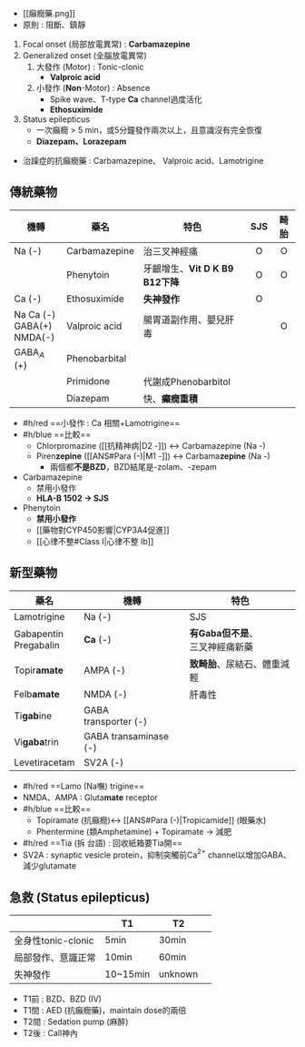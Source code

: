 - [[癲癇藥.png]]
- 原則 : 阻斷、鎮靜
1. Focal onset (局部放電異常) : **Carbamazepine**
2. Generalized onset (全腦放電異常)
	1. 大發作 (Motor) : Tonic-clonic
		 - **Valproic acid**
	2. 小發作 (**Non**-Motor) : Absence
		- Spike wave、T-type **Ca** channel過度活化
		- **Ethosuximide**
3. Status epilepticus
	- 一次癲癇 > 5 min，或5分鐘發作兩次以上，且意識沒有完全恢復
	- **Diazepam、Lorazepam**
- 治躁症的抗癲癇藥 : Carbamazepine、 Valproic acid、Lamotrigine
## 傳統藥物
| 機轉                              | 藥名            | 特色                        | SJS | 畸胎  |
| ------------------------------- | ------------- | ------------------------- | :-: | :-: |
| Na (-)                          | Carbamazepine | 治三叉神經痛                    |  O  |  O  |
|                                 | Phenytoin     | 牙齦增生、**Vit D K B9 B12下降** |  O  |  O  |
| Ca (-)                          | Ethosuximide  | **失神發作**                  |  O  |     |
| Na Ca (-)<br>GABA(+)<br>NMDA(-) | Valproic acid | 腸胃道副作用、嬰兒肝毒               |     |  O  |
| GABA$_A$ (+)                    | Phenobarbital |                           |     |     |
|                                 | Primidone     | 代謝成Phenobarbitol          |     |     |
|                                 | Diazepam      | 快、**癲癇重積**                |     |     |
- #h/red  ==小發作 : Ca 相關+Lamotrigine==
- #h/blue ==比較==
	- Chlorpromazine ([[抗精神病|D2 -]]) <-> Carbamazepine (Na -)
	- Piren**zepine** ([[ANS#Para (-)|M1 -]]) <-> Carbama**zepine** (Na -)
		- 兩個都**不是BZD**，BZD結尾是-zolam、-zepam
- Carbamazepine 
	- 禁用小發作
	- **HLA-B 1502 -> SJS**
- Phenytoin
	- **禁用小發作**
	- [[藥物對CYP450影響|CYP3A4促進]]
	- [[心律不整#Class I|心律不整 Ib]]
## 新型藥物
| 藥名                       | 機轉                       | 特色                       |
| ------------------------ | ------------------------ | ------------------------ |
| Lamotrigine              | Na (-)                   | SJS                      |
| Gabapentin<br>Pregabalin | **Ca** (-)               | **有Gaba但不是**、<br>三叉神經痛新藥 |
| Topir**amate**           | AMPA (-)                 | **致畸胎**、尿結石、體重減輕         |
| Felb**amate**            | NMDA (-)                 | 肝毒性                      |
| Ti**gab**ine             | GABA <br>transporter (-) |                          |
| Vi**gaba**trin           | GABA transaminase (-)    |                          |
| Levetiracetam            | SV2A (-)                 |                          |
- #h/red ==Lamo (Na嘸) trigine==
- NMDA、AMPA : Gluta**mate** receptor
- #h/blue ==比較==
	- Topiramate (抗癲癇)<-> [[ANS#Para (-)|Tropicamide]] (眼藥水)
	- Phentermine (類Amphetamine) + Topiramate -> 減肥
- #h/red ==Tia (拆 台語) : 回收紙箱要Tia開==
- SV2A : synaptic vesicle protein，抑制突觸前Ca$^{2+}$ channel以增加GABA、減少glutamate
## 急救 (Status epilepticus)
|                    | T1       | T2            |           |
|--------------------|----------|---------------|-----------|
| 全身性tonic-clonic | 5min     | 30min         |           |
| 局部發作、意識正常 | 10min    | 60min         |           |
| 失神發作           | 10~15min | unknown       |           |
- T1前 : BZD、BZD (IV)
- T1間 : AED (抗癲癇藥)，maintain dose的兩倍
- T2間 : Sedation pump (麻醉)
- T2後 : Call神內